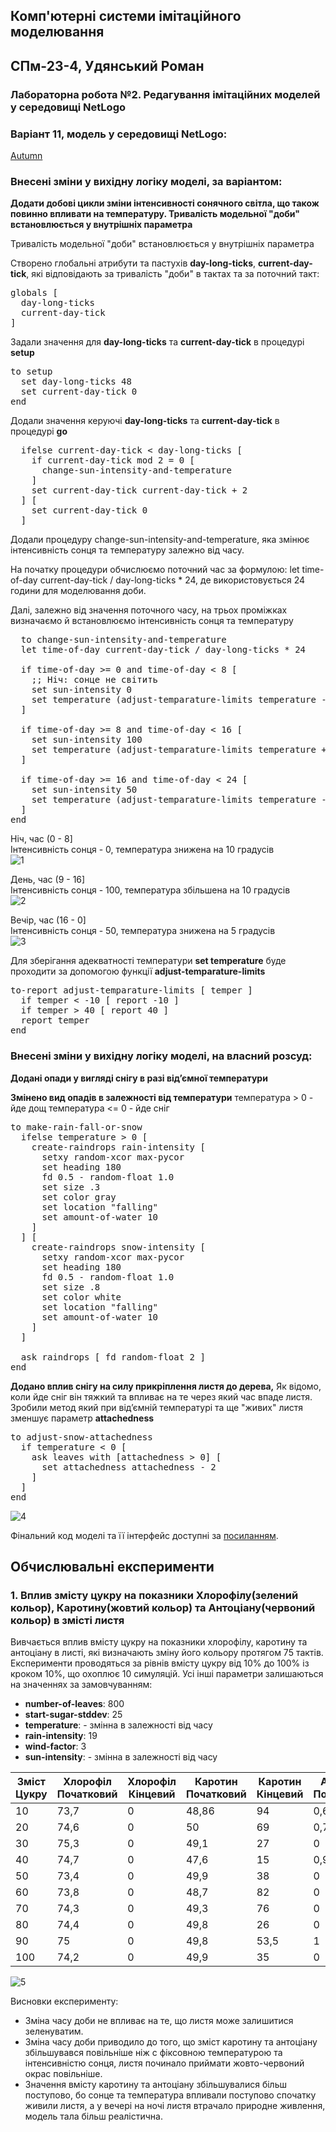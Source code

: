 ## Комп'ютерні системи імітаційного моделювання

## СПм-23-4, **Удянський Роман**

### Лабораторна робота №**2**. Редагування імітаційних моделей у середовищі NetLogo

### Варіант 11, модель у середовищі NetLogo:

[Autumn](https://www.netlogoweb.org/launch#http://www.netlogoweb.org/assets/modelslib/Sample%20Models/Biology/Autumn.nlogo)

### Внесені зміни у вихідну логіку моделі, за варіантом:

**Додати добові цикли зміни інтенсивності сонячного світла, що також повинно впливати на температуру.
Тривалість модельної "доби" встановлюється у внутрішніх параметра**

Тривалість модельної "доби" встановлюється у внутрішніх параметра

Створено глобальні атрибути та пастухів **day-long-ticks**, **current-day-tick**, які відповідають за тривалість "доби" в тактах та за поточний такт:
<pre>
globals [
  day-long-ticks
  current-day-tick    
]
</pre>

Задали значення для **day-long-ticks** та **current-day-tick** в процедурі **setup**
<pre>
to setup
  set day-long-ticks 48
  set current-day-tick 0 
end
</pre>

Додали значення керуючі **day-long-ticks** та **current-day-tick** в процедурі **go**
<pre>
  ifelse current-day-tick < day-long-ticks [
    if current-day-tick mod 2 = 0 [
      change-sun-intensity-and-temperature
    ]
    set current-day-tick current-day-tick + 2
  ] [
    set current-day-tick 0
  ]
</pre>

Додали процедуру change-sun-intensity-and-temperature, яка змінює інтенсивність сонця та температуру залежно від часу.

На початку процедури обчислюємо поточний час за формулою:
let time-of-day current-day-tick / day-long-ticks * 24,
де використовується 24 години для моделювання доби.

Далі, залежно від значення поточного часу, на трьох проміжках визначаємо й встановлюємо інтенсивність сонця та температуру
<pre>
  to change-sun-intensity-and-temperature
  let time-of-day current-day-tick / day-long-ticks * 24

  if time-of-day >= 0 and time-of-day < 8 [
    ;; Ніч: сонце не світить
    set sun-intensity 0
    set temperature (adjust-temparature-limits temperature - 10)
  ]

  if time-of-day >= 8 and time-of-day < 16 [
    set sun-intensity 100
    set temperature (adjust-temparature-limits temperature + 10)
  ]

  if time-of-day >= 16 and time-of-day < 24 [
    set sun-intensity 50
    set temperature (adjust-temparature-limits temperature - 5)
  ]
end
</pre>

Ніч, час (0 - 8]
<br>
Інтенсивність сонця - 0, температура знижена на 10 градусів
<br>
![1](img_1.png)
<br>

День, час (9 - 16]
<br>
Інтенсивність сонця - 100, температура збільшена на 10 градусів
<br>
![2](img_2.png)
<br>

Вечір, час (16 - 0]
<br>
Інтенсивність сонця - 50, температура знижена на 5 градусів
<br>
![3](img_3.png)
<br>

Для зберігання адекватності температури **set temperature** буде проходити за допомогою функції **adjust-temparature-limits**
<pre>
to-report adjust-temparature-limits [ temper ]
  if temper < -10 [ report -10 ]
  if temper > 40 [ report 40 ]
  report temper
end
</pre>

### Внесені зміни у вихідну логіку моделі, на власний розсуд:

**Додані опади у вигляді снігу в разі відʼємної температури**

**Змінено вид опадів в залежності від температури**
температура > 0 - йде дощ
температура <= 0 - йде сніг

<pre>
to make-rain-fall-or-snow
  ifelse temperature > 0 [
    create-raindrops rain-intensity [
      setxy random-xcor max-pycor
      set heading 180
      fd 0.5 - random-float 1.0
      set size .3
      set color gray
      set location "falling"
      set amount-of-water 10
    ]
  ] [
    create-raindrops snow-intensity [
      setxy random-xcor max-pycor
      set heading 180
      fd 0.5 - random-float 1.0
      set size .8
      set color white  
      set location "falling"
      set amount-of-water 10
    ]
  ]
  
  ask raindrops [ fd random-float 2 ]
end
</pre>

**Додано вплив снігу на силу прикріплення листя до дерева,**
Як відомо, коли йде сніг він тяжкий та впливає на те через який час впаде листя.
Зробили метод який при відʼємній температурі та ще "живих" листя зменшує параметр **attachedness**

<pre>
to adjust-snow-attachedness
  if temperature < 0 [
    ask leaves with [attachedness > 0] [
      set attachedness attachedness - 2
    ]
  ]
end
</pre>
![4](img_4.png)


Фінальний код моделі та її інтерфейс доступні за [посиланням](Autumn.nlogo).
<br>

## Обчислювальні експерименти

### 1. Вплив змісту цукру на показники Хлорофілу(зелений кольор), Каротину(жовтий кольор) та Антоціану(червоний кольор) в змісті листя

Вивчається вплив вмісту цукру на показники хлорофілу, каротину та антоціану в листі, які визначають зміну його кольору протягом 75 тактів.
Експерименти проводяться за рівнів вмісту цукру від 10% до 100% із кроком 10%, що охоплює 10 симуляцій.
Усі інші параметри залишаються на значеннях за замовчуванням:

- **number-of-leaves**: 800
- **start-sugar-stddev**: 25
- **temperature**: - змінна в залежності від часу
- **rain-intensity**: 19
- **wind-factor**: 3
- **sun-intensity**: - змінна в залежності від часу

<table>
<thead>
<tr><th>Зміст Цукру</th><th>Хлорофіл Початковий</th><th>Хлорофіл Кінцевий</th><th>Каротин Початковий</th><th>Каротин Кінцевий</th><th>Антоціан Початковий</th><th>Антоціан Кінцевий</th></tr>
</thead>
<tbody>
<tr><td>10</td><td>73,7</td><td>0</td><td>48,86</td><td>94</td><td>0,67</td><td>21</td></tr>
<tr><td>20</td><td>74,6</td><td>0</td><td>50</td><td>69</td><td>0,79</td><td>2</td></tr>
<tr><td>30</td><td>75,3</td><td>0</td><td>49,1</td><td>27</td><td>0</td><td>2</td></tr>
<tr><td>40</td><td>74,7</td><td>0</td><td>47,6</td><td>15</td><td>0,95</td><td>27</td></tr>
<tr><td>50</td><td>73,4</td><td>0</td><td>49,9</td><td>38</td><td>0</td><td>26</td></tr>
<tr><td>60</td><td>73,8</td><td>0</td><td>48,7</td><td>82</td><td>0</td><td>26</td></tr>
<tr><td>70</td><td>74,3</td><td>0</td><td>49,3</td><td>76</td><td>0</td><td>26</td></tr>
<tr><td>80</td><td>74,4</td><td>0</td><td>49,8</td><td>26</td><td>0</td><td>28</td></tr>
<tr><td>90</td><td>75</td><td>0</td><td>49,8</td><td>53,5</td><td>1</td><td>27</td></tr>
<tr><td>100</td><td>74,2</td><td>0</td><td>49,9</td><td>35</td><td>0</td><td>28</td></tr>
</tbody>
</table>

![5](img_5.png)

Висновки експерименту:

- Зміна часу доби не впливає на те, що листя може залишитися зеленуватим.
- Зміна часу доби приводило до того, що зміст каротину та антоціану збільшувався повільніше ніж с фіксовною температурою та інтенсивністю сонця, листя починало приймати
  жовто-червоний окрас повільніше.
- Значення вмісту каротину та антоціану збільшувалися більш поступово, бо сонце та температура впливали поступово спочатку живили листя, а у вечері на ночі листя втрачало
  природне живлення, модель тала більш реалістична.
